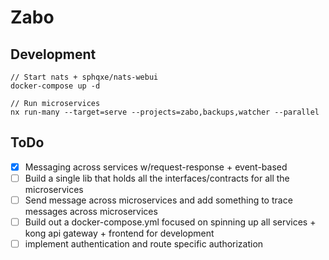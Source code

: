 # Zabo
## Development
```
// Start nats + sphqxe/nats-webui
docker-compose up -d
```
```
// Run microservices
nx run-many --target=serve --projects=zabo,backups,watcher --parallel
```

## ToDo
- [X] Messaging across services w/request-response + event-based
- [ ] Build a single lib that holds all the interfaces/contracts for all the microservices
- [ ] Send message across microservices and add something to trace messages across microservices
- [ ] Build out a docker-compose.yml focused on spinning up all services + kong api gateway + frontend for development
- [ ] implement authentication and route specific authorization
